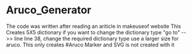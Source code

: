 # Aruco_Generator
The code was written after reading an ariticle in makeuseof website 
This Creates 5X5 dictionary if you want to change the dictionary type 
"go to" -->> line line 38, change the required dictionary type 
use a larger size for aruco. This only creates 
#Aruco Marker and SVG is not created with it

